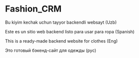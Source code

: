 # Fashion_CRM

Bu kiyim kechak uchun tayyor backendli websayt (Uzb)

Este es un sitio web backend listo para usar para ropa (Spanish)

This is a ready-made backend website for clothes (Eng)

Это готовый бэкенд-сайт для одежды (рус)
